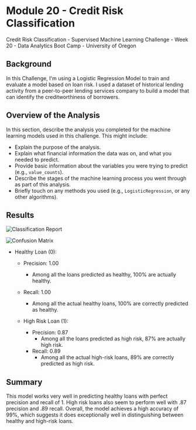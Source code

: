 # Module 20 - Credit Risk Classification
Credit Risk Classification - Supervised Machine Learning Challenge - Week 20 - Data Analytics Boot Camp - University of Oregon


## Background
In this Challenge, I'm using a Logistic Regression Model to train and evaluate a model based on loan risk. I used a dataset of historical lending activity from a peer-to-peer lending services company to build a model that can identify the creditworthiness of borrowers.


## Overview of the Analysis

In this section, describe the analysis you completed for the machine learning models used in this challenge. This might include:

* Explain the purpose of the analysis.
* Explain what financial information the data was on, and what you needed to predict.
* Provide basic information about the variables you were trying to predict (e.g., `value_counts`).
* Describe the stages of the machine learning process you went through as part of this analysis.
* Briefly touch on any methods you used (e.g., `LogisticRegression`, or any other algorithms).

## Results
![Classification Report]("images/classification_report.JPG)

![Confusion Matrix]("images/confusion_matrix.png")

- Healthy Loan (0):
    - Precision: 1.00 
        - Among all the loans predicted as healthy, 100% are actually healthy.
    - Recall: 1.00 
        - Among all the actual healthy loans, 100% are correctly predicted as healthy.

    - High Risk Loan (1):
        - Precision: 0.87
            - Among all the loans predicted as high risk, 87% are actually high risk.
        - Recall: 0.89
            - Among all the actual high-risk loans, 89% are correctly predicted as high risk.



## Summary

This model works very well in predicting healthy loans with perfect precision and recall of 1.  High risk loans also seem to perform well with .87 precision and .89 recall.  Overall, the model achieves a high accuracy of 99%, which suggests it does exceptionally well in distinguishing between healthy and high-risk loans.